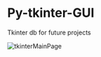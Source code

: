 # Py-tkinter-GUI
Tkinter db for future projects

![tkinterMainPage](https://user-images.githubusercontent.com/39014985/192557069-2b54ac08-e2f1-4388-b18b-a6f9595280c7.PNG)
